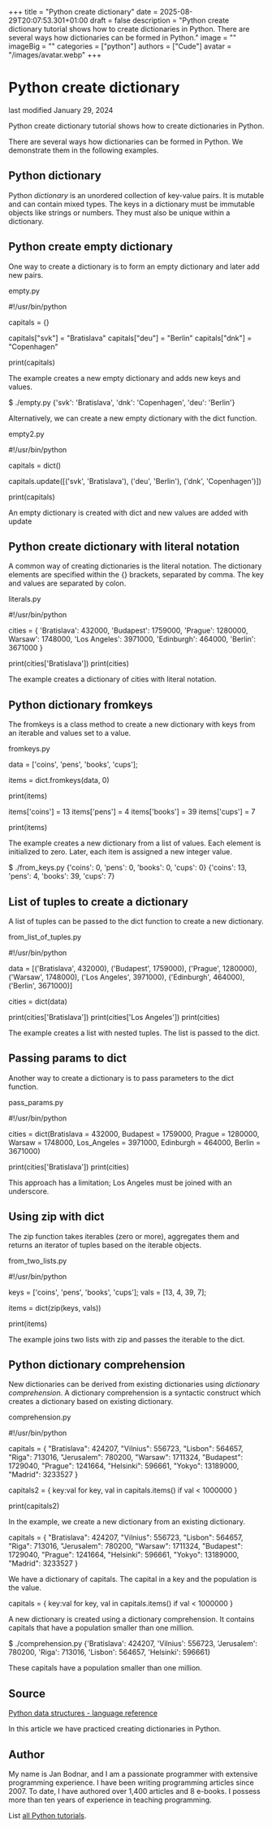 +++
title = "Python create dictionary"
date = 2025-08-29T20:07:53.301+01:00
draft = false
description = "Python create dictionary tutorial shows how to create dictionaries in Python. There are several ways how dictionaries can be formed in Python."
image = ""
imageBig = ""
categories = ["python"]
authors = ["Cude"]
avatar = "/images/avatar.webp"
+++

# Python create dictionary

last modified January 29, 2024

Python create dictionary tutorial shows how to create dictionaries in Python. 

There are several ways how dictionaries can be formed in Python. We demonstrate 
them in the following examples.

## Python dictionary

Python *dictionary* is an unordered collection of key-value pairs. It
is mutable and can contain mixed types.  The keys in a dictionary must be
immutable objects like strings or numbers. They must also be unique within a
dictionary. 

## Python create empty dictionary

One way to create a dictionary is to form an empty dictionary and later add 
new pairs.

empty.py
  

#!/usr/bin/python

capitals = {}

capitals["svk"] = "Bratislava"
capitals["deu"] = "Berlin"
capitals["dnk"] = "Copenhagen"

print(capitals)

The example creates a new empty dictionary and adds new keys and 
values. 

$ ./empty.py 
{'svk': 'Bratislava', 'dnk': 'Copenhagen', 'deu': 'Berlin'}

Alternatively, we can create a new empty dictionary with the dict
function.

empty2.py
  

#!/usr/bin/python

capitals = dict()

capitals.update([('svk', 'Bratislava'), ('deu', 'Berlin'), ('dnk', 'Copenhagen')])

print(capitals)

An empty dictionary is created with dict and new values 
are added with update

## Python create dictionary with literal notation

A common way of creating dictionaries is the literal notation. The dictionary 
elements are specified within the {} brackets, separated by comma. 
The key and values are separated by colon.

literals.py
  

#!/usr/bin/python

cities = { 'Bratislava': 432000, 'Budapest': 1759000, 'Prague': 1280000, 
    Warsaw': 1748000, 'Los Angeles': 3971000, 'Edinburgh': 464000, 
    'Berlin': 3671000 }

print(cities['Bratislava'])
print(cities)

The example creates a dictionary of cities with literal notation.

## Python dictionary fromkeys

The fromkeys  is a class method to create a new dictionary with 
keys from an iterable and values set to a value.

fromkeys.py
  

data = ['coins', 'pens', 'books', 'cups'];

items = dict.fromkeys(data, 0)

print(items)

items['coins'] = 13
items['pens'] = 4
items['books'] = 39
items['cups'] = 7

print(items)

The example creates a new dictionary from a list of values. Each element 
is initialized to zero. Later, each item is assigned a new integer value. 

$ ./from_keys.py 
{'coins': 0, 'pens': 0, 'books': 0, 'cups': 0}
{'coins': 13, 'pens': 4, 'books': 39, 'cups': 7}

## List of tuples to create a dictionary

A list of tuples can be passed to the dict function to 
create a new dictionary.

from_list_of_tuples.py
  

#!/usr/bin/python

data = [('Bratislava', 432000), ('Budapest', 1759000), ('Prague', 1280000), 
    ('Warsaw', 1748000), ('Los Angeles', 3971000), ('Edinburgh', 464000), 
    ('Berlin', 3671000)]

cities = dict(data)

print(cities['Bratislava'])
print(cities['Los Angeles'])
print(cities)

The example creates a list with nested tuples. The list is passed to the 
dict.

## Passing params to dict

Another way to create a dictionary is to pass parameters to the dict
function.

pass_params.py
  

#!/usr/bin/python

cities = dict(Bratislava = 432000, Budapest = 1759000, Prague = 1280000, 
    Warsaw = 1748000, Los_Angeles = 3971000, Edinburgh = 464000, Berlin = 3671000)

print(cities['Bratislava'])
print(cities)

This approach has a limitation; Los Angeles must be joined with an underscore.

## Using zip with dict

The zip function takes iterables (zero or more), aggregates them and returns 
an iterator of tuples based on the iterable objects.

from_two_lists.py
  

#!/usr/bin/python

keys = ['coins', 'pens', 'books', 'cups'];
vals = [13, 4, 39, 7];

items = dict(zip(keys, vals))

print(items)

The example joins two lists with zip and passes the iterable 
to the dict.

## Python dictionary comprehension

New dictionaries can be derived from existing dictionaries using *dictionary comprehension*. 
A dictionary comprehension is a syntactic construct which creates a dictionary based on 
existing dictionary. 

comprehension.py
  

#!/usr/bin/python

capitals = { "Bratislava": 424207, "Vilnius": 556723, "Lisbon": 564657,
             "Riga": 713016, "Jerusalem": 780200, "Warsaw": 1711324,
             "Budapest": 1729040, "Prague": 1241664, "Helsinki": 596661,
             "Yokyo": 13189000, "Madrid": 3233527 }

capitals2 = { key:val for key, val in capitals.items() if val &lt; 1000000 }

print(capitals2)

In the example, we create a new dictionary from an existing dictionary.

capitals = { "Bratislava": 424207, "Vilnius": 556723, "Lisbon": 564657,
           "Riga": 713016, "Jerusalem": 780200, "Warsaw": 1711324,
           "Budapest": 1729040, "Prague": 1241664, "Helsinki": 596661,
           "Yokyo": 13189000, "Madrid": 3233527 }

We have a dictionary of capitals. The capital in a key and the population is
the value.

capitals = { key:val for key, val in capitals.items() if val &lt; 1000000 }

A new dictionary is created using a dictionary comprehension. It contains
capitals that have a population smaller than one million.

$ ./comprehension.py
{'Bratislava': 424207, 'Vilnius': 556723, 'Jerusalem': 780200, 'Riga': 713016,
    'Lisbon': 564657, 'Helsinki': 596661}

These capitals have a population smaller than one million.

## Source

[Python data structures - language reference](https://docs.python.org/3/tutorial/datastructures.html)

In this article we have practiced creating dictionaries in Python.

## Author

My name is Jan Bodnar, and I am a passionate programmer with extensive
programming experience. I have been writing programming articles since 2007.
To date, I have authored over 1,400 articles and 8 e-books. I possess more
than ten years of experience in teaching programming.

List [all Python tutorials](/python/).